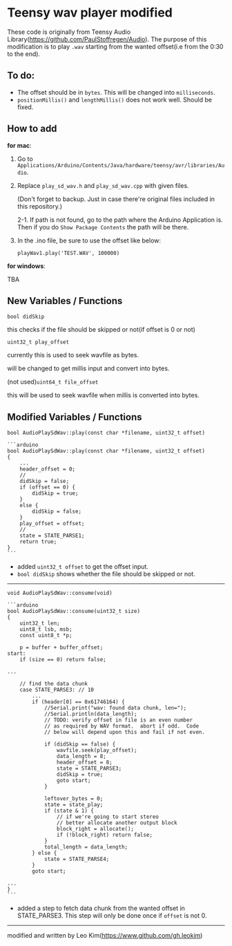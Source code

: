 # Teensy wav player modified
These code is originally from Teensy Audio Library(https://github.com/PaulStoffregen/Audio).
The purpose of this modification is to play `.wav` starting from the wanted offset(i.e from the 0:30 to the end).

## To do:
- The offset should be in `bytes`. This will be changed into `milliseconds`. 
- `positionMillis()` and `lengthMillis()` does not work well. Should be fixed.

## How to add
**for mac**: 

1. Go to `Applications/Arduino/Contents/Java/hardware/teensy/avr/libraries/Audio`.

2. Replace `play_sd_wav.h` and `play_sd_wav.cpp` with given files.

    (Don't forget to backup. Just in case there're original files included in this repository.)
    
    2-1. If path is not found, go to the path where the Arduino Application is. Then if you do `Show Package Contents` the path will be there.

3. In the .ino file, be sure to use the offset like below:

    ```arduino
    playWav1.play('TEST.WAV', 100000)
    ```

**for windows**:

TBA


## New Variables / Functions
`bool didSkip`

this checks if the file should be skipped or not(if offset is 0 or not)
    
`uint32_t play_offset`

currently this is used to seek wavfile as bytes.

will be changed to get millis input and convert into bytes.

(not used)`uint64_t file_offset`

this will be used to seek wavfile when millis is converted into bytes.


## Modified Variables / Functions
`bool AudioPlaySdWav::play(const char *filename, uint32_t offset)`

    ```arduino
    bool AudioPlaySdWav::play(const char *filename, uint32_t offset)
    {
        ...
        header_offset = 0;
        //
        didSkip = false;
        if (offset == 0) {
            didSkip = true;
        }
        else {
            didSkip = false;
        }
        play_offset = offset;
        //
        state = STATE_PARSE1;
        return true;
    }
    ```

- added `uint32_t offset` to get the offset input.
- `bool didSkip` shows whether the file should be skipped or not.

---

`void AudioPlaySdWav::consume(void)`

    ```arduino
    bool AudioPlaySdWav::consume(uint32_t size)
    {
        uint32_t len;
        uint8_t lsb, msb;
        const uint8_t *p;

        p = buffer + buffer_offset;
    start:
        if (size == 0) return false;

    ...

        // find the data chunk
        case STATE_PARSE3: // 10
            ...
            if (header[0] == 0x61746164) {
                //Serial.print("wav: found data chunk, len=");
                //Serial.println(data_length);
                // TODO: verify offset in file is an even number
                // as required by WAV format.  abort if odd.  Code
                // below will depend upon this and fail if not even.
                
                if (didSkip == false) {
                    wavfile.seek(play_offset);
                    data_length = 8;
                    header_offset = 8;
                    state = STATE_PARSE3;
                    didSkip = true;
                    goto start;
                }

                leftover_bytes = 0;
                state = state_play;
                if (state & 1) {
                    // if we're going to start stereo
                    // better allocate another output block
                    block_right = allocate();
                    if (!block_right) return false;
                }
                total_length = data_length;
            } else {
                state = STATE_PARSE4;
            }
            goto start;

    ...
    }
    ```

- added a step to fetch data chunk from the wanted offset in STATE_PARSE3. This step will only be done once if `offset` is not 0.

---
modified and written by Leo Kim(https://www.github.com/gh.leokim)